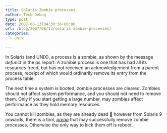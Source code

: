 ```yaml
---
title: Solaris Zombie processes
author: Tech Debug
type: post
date: 2007-08-13T04:30:36+00:00
url: /blog/2007/08/13/solaris-zombie-processes/
categories:
  - unix

---
```

In Solaris (and UNIX), a process is a zombie, as shown by the message _defunct_ in the ps report. A zombie process is one that has had all its resources freed, but has not received an acknowledgement from a parent process, receipt of which would ordinarily remove its entry from the process table.

The next time a system is booted, zombie processes are cleared. Zombies should not affect system performance, and you should not need to remove them. Only if you start getting a large number, may zombies affect performance as they hold memory resources.

You cannot kill zombies, as they are already dead 🙂 however from Solaris 9 onwards, there is a tool, _[preap][1]_ that may successfully remove zombie processes. Otherwise the only way to kick them off is reboot.

 [1]: http://docs.sun.com/app/docs/doc/816-0210/6m6nb7mi1?l=en&a=view&q=preap "docs.sun.com: man pages section 1: User Commands"